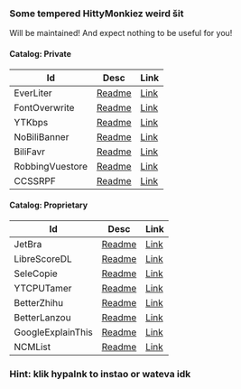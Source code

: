 ### Some tempered HittyMonkiez weird šit

Will be maintained! And expect nothing to be useful for you!

#### Catalog: Private

|Id|Desc|Link|
|-|-|-|
|EverLiter|[Readme](https://github.com/HittyGubby/Temperkey/blob/main/EverLiter/EverLiter.md)|[Link](https://raw.githubusercontent.com/HittyGubby/Temperkey/refs/heads/main/EverLiter/EverLiter.js)|
|FontOverwrite|[Readme](https://github.com/HittyGubby/Temperkey/blob/main/FontOverwrite/FontOverwrite.md)|[Link](https://raw.githubusercontent.com/HittyGubby/Temperkey/refs/heads/main/FontOverwrite/FontOverwrite.js)|
|YTKbps|[Readme](https://github.com/HittyGubby/Temperkey/blob/main/YTKbps/YTKbps.md)|[Link](https://raw.githubusercontent.com/HittyGubby/Temperkey/refs/heads/main/YTKbps/YTKbps.js)|
|NoBiliBanner|[Readme](https://github.com/HittyGubby/Temperkey/blob/main/NoBiliBanner/NoBiliBanner.md)|[Link](https://raw.githubusercontent.com/HittyGubby/Temperkey/refs/heads/main/NoBiliBanner/NoBiliBanner.js)|
|BiliFavr|[Readme](https://github.com/HittyGubby/Temperkey/blob/main/BiliFavr/BiliFavr.md)|[Link](https://raw.githubusercontent.com/HittyGubby/Temperkey/refs/heads/main/BiliFavr/BiliFavr.js)|
|RobbingVuestore|[Readme](https://github.com/HittyGubby/Temperkey/blob/main/RobbingVuestore/RobbingVuestore.md)|[Link](https://raw.githubusercontent.com/HittyGubby/Temperkey/refs/heads/main/RobbingVuestore/RobbingVuestore.js)|
|CCSSRPF|[Readme](https://github.com/HittyGubby/Temperkey/blob/main/CCSSRPF/CCSSRPF.md)|[Link](https://raw.githubusercontent.com/HittyGubby/Temperkey/refs/heads/main/CCSSRPF/CCSSRPF.js)|

#### Catalog: Proprietary

|Id|Desc|Link|
|-|-|-|
|JetBra|[Readme](https://github.com/HittyGubby/Temperkey/blob/main/JetBra/JetBra.md)|[Link](https://raw.githubusercontent.com/HittyGubby/Temperkey/refs/heads/main/JetBra/JetBra.js)|
|LibreScoreDL|[Readme](https://github.com/HittyGubby/Temperkey/blob/main/LibreScoreDL/LibreScoreDL.md)|[Link](https://raw.githubusercontent.com/HittyGubby/Temperkey/refs/heads/main/LibreScoreDL/LibreScoreDL.js)|
|SeleCopie|[Readme](https://github.com/HittyGubby/Temperkey/blob/main/SeleCopie/SeleCopie.md)|[Link](https://raw.githubusercontent.com/HittyGubby/Temperkey/refs/heads/main/SeleCopie/SeleCopie.js)|
|YTCPUTamer|[Readme](https://github.com/HittyGubby/Temperkey/blob/main/YTCPUTamer/YTCPUTamer.md)|[Link](https://raw.githubusercontent.com/HittyGubby/Temperkey/refs/heads/main/YTCPUTamer/YTCPUTamer.js)|
|BetterZhihu|[Readme](https://github.com/HittyGubby/Temperkey/blob/main/BetterZhihu/BetterZhihu.md)|[Link](https://raw.githubusercontent.com/HittyGubby/Temperkey/refs/heads/main/BetterZhihu/BetterZhihu.js)|
|BetterLanzou|[Readme](https://github.com/HittyGubby/Temperkey/blob/main/BetterLanzou/BetterLanzou.md)|[Link](https://raw.githubusercontent.com/HittyGubby/Temperkey/refs/heads/main/BetterLanzou/BetterLanzou.js)|
|GoogleExplainThis|[Readme](https://github.com/HittyGubby/Temperkey/blob/main/GoogleExplainThis/GoogleExplainThis.md)|[Link](https://raw.githubusercontent.com/HittyGubby/Temperkey/refs/heads/main/GoogleExplainThis/GoogleExplainThis.js)|
|NCMList|[Readme](https://github.com/HittyGubby/Temperkey/blob/main/NCMList/NCMList.md)|[Link](https://raw.githubusercontent.com/HittyGubby/Temperkey/refs/heads/main/NCMList/NCMList.js)|

### Hint: klik hypalnk to instao or wateva idk